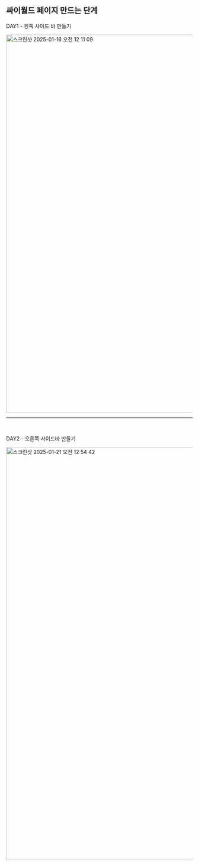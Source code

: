 
## 싸이월드 페이지 만드는 단계 


DAY1 - 왼쪽 사이드 바 만들기

<img width="1021" alt="스크린샷 2025-01-16 오전 12 11 09" src="https://github.com/user-attachments/assets/ecc1ef3d-6586-4feb-9567-3e980a13c482" />

<hr>
<br>

DAY2 - 오른쪽 사이드바 만들기

<img width="1116" alt="스크린샷 2025-01-21 오전 12 54 42" src="https://github.com/user-attachments/assets/7f28afa2-7709-4ffc-b0cf-3bb5890dc181" />
